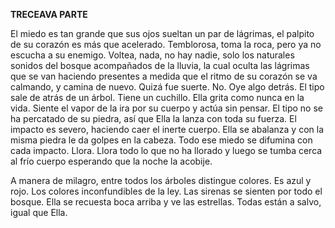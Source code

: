 
**TRECEAVA PARTE**

El miedo es tan grande que sus ojos sueltan un par de lágrimas, el palpito de su corazón es más que acelerado. Temblorosa, toma la roca, pero ya no escucha a su enemigo. Voltea, nada, no hay nadie, solo los naturales sonidos del bosque acompañados de la lluvia, la cual oculta las lágrimas que se van haciendo presentes a medida que el ritmo de su corazón se va calmando, y camina de nuevo. Quizá fue suerte. No. Oye algo detrás. El tipo sale de atrás de un árbol. Tiene un cuchillo. Ella grita como nunca en la vida. Siente el vapor de la ira por su cuerpo y actúa sin pensar. El tipo no se ha percatado de su piedra, así que Ella la lanza con toda su fuerza. El impacto es severo, haciendo caer el inerte cuerpo. Ella se abalanza y con la misma piedra le da golpes en la cabeza. Todo ese miedo se difumina con cada impacto. Llora. Llora todo lo que no ha llorado y luego se tumba cerca al frío cuerpo esperando que la noche la acobije.

A manera de milagro, entre todos los árboles distingue colores. Es azul y rojo. Los colores inconfundibles de la ley. Las sirenas se sienten por todo el bosque. Ella se recuesta boca arriba y ve las estrellas. Todas están a salvo, igual que Ella.
